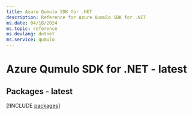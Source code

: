 ```yaml
---
title: Azure Qumulo SDK for .NET
description: Reference for Azure Qumulo SDK for .NET
ms.date: 04/18/2024
ms.topic: reference
ms.devlang: dotnet
ms.service: qumulo
---
```

# Azure Qumulo SDK for .NET - latest
## Packages - latest
[!INCLUDE [packages](qumulo-index.md)]
